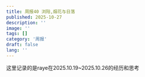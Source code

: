 ```yaml
---
title: 周报40 浏阳,烟花与日落
published: 2025-10-27
description: ''
image: ''
tags: []
category: '周报'
draft: false 
lang: ''
---
```




这里记录的是raye在2025.10.19~2025.10.26的经历和思考



